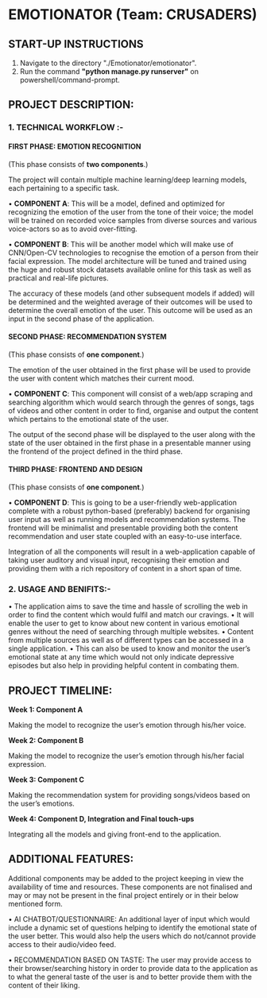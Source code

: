 # EMOTIONATOR (Team: CRUSADERS)

## START-UP INSTRUCTIONS

1. Navigate to the directory "./Emotionator/emotionator".
2. Run the command **"python manage.py runserver"** on powershell/command-prompt.

## PROJECT DESCRIPTION:

### 1.	TECHNICAL WORKFLOW :-

#### **FIRST PHASE: EMOTION RECOGNITION**

(This phase consists of **two components**.)

The project will contain multiple machine learning/deep learning models, each pertaining to a specific task.

•	**COMPONENT A**: This will be a model, defined and optimized for recognizing the emotion of the user from the tone of their voice; the model will be trained on recorded voice samples from diverse sources and various voice-actors so as to avoid over-fitting.

•	**COMPONENT B**: This will be another model which will make use of CNN/Open-CV technologies to recognise the emotion of a person from their facial expression. The model architecture will be tuned and trained using the huge and robust stock datasets available online for this task as well as practical and real-life pictures.

The accuracy of these models (and other subsequent models if added) will be determined and the weighted average of their outcomes will be used to determine the overall emotion of the user. This outcome will be used as an input in the second phase of the application.


#### **SECOND PHASE: RECOMMENDATION SYSTEM**

(This phase consists of **one component**.)


The emotion of the user obtained in the first phase will be used to provide the user with content which matches their current mood. 

•	**COMPONENT C**: This component will consist of a web/app scraping and searching algorithm which would search through the genres of songs, tags of videos and other content in order to find, organise and output the content which pertains to the emotional state of the user.

The output of the second phase will be displayed to the user along with the state of the user obtained in the first phase in a presentable manner using the frontend of the project defined in the third phase.

#### **THIRD PHASE: FRONTEND AND DESIGN**

(This phase consists of **one component**.)

•	**COMPONENT D**: This is going to be a user-friendly web-application complete with a robust python-based (preferably) backend for organising user input as well as running models and recommendation systems. The frontend will be minimalist and presentable providing both the content recommendation and user state coupled with an easy-to-use interface.

Integration of all the components will result in a web-application capable of taking user auditory and visual input, recognising their emotion and providing them with a rich repository of content in a short span of time.

### 2.	USAGE AND BENIFITS:-

•	The application aims to save the time and hassle of scrolling the web in order to find the content which would fulfil and match our cravings.
•	It will enable the user to get to know about new content in various emotional genres without the need of searching through multiple websites.
•	Content from multiple sources as well as of different types can be accessed in a single application.
•	This can also be used to know and monitor the user’s emotional state at any time which would not only indicate depressive episodes but also help in providing helpful content in combating them.





## PROJECT TIMELINE:


**Week 1: Component A**
	
Making the model to recognize the user’s emotion through his/her voice.

**Week 2: Component B**
	
Making the model to recognize the user’s emotion through his/her facial expression.

**Week 3: Component C**
	
Making the recommendation system for providing songs/videos based on the user’s emotions.

**Week 4: Component D, Integration and Final touch-ups**
	
Integrating all the models and giving front-end to the application.




## ADDITIONAL FEATURES:


Additional components may be added to the project keeping in view the availability of time and resources. These components are not finalised and may or may not be present in the final project entirely or in their below mentioned form.

•	AI CHATBOT/QUESTIONNAIRE: An additional layer of input which would include a dynamic set of questions helping to identify the emotional state of the user better. This would also help the users which do not/cannot provide access to their audio/video feed.

•	RECOMMENDATION BASED ON TASTE: The user may provide access to their browser/searching history in order to provide data to the application as to what the general taste of the user is and to better provide them with the content of their liking.



